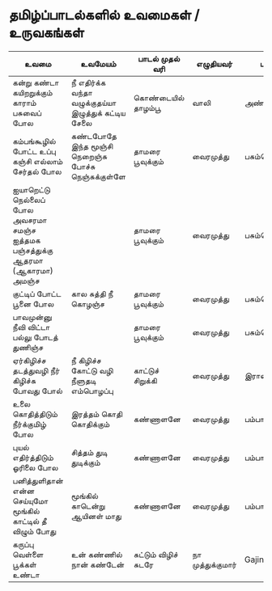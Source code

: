 # தமிழ்ப்பாடல்களில் உவமைகள் / உருவகங்கள் 

| உவமை | உவமேயம் | பாடல் முதல் வரி | எழுதியவர் | படம் | சுட்டிகள் |
| --- | --- | --- | --- | --- | --- |
| கன்று கண்டா கயிறறுக்கும் காராம் பசுவைப் போல | நீ எதிர்க்க வந்தா வழுக்குதய்யா இழுத்துக் கட்டிய சேலை | கொண்டையில் தாழம்பூ | வாலி | அண்ணாமலை | |
| கம்பங்கூழில் போட்ட உப்பு கஞ்சி எல்லாம் சேர்தல் போல | கண்டபோதே இந்த மூஞ்சி நெறைஞ்சு போச்சு நெஞ்சுக்குள்ளே | தாமரை பூவுக்கும் | வைரமுத்து | பசும்பொன் | |
| ஐயாறெட்டு நெல்லைப் போல அவசரமா சமஞ்ச ஐத்தமக பஞ்சத்துக்கு ஆதரமா (ஆகாரமா) அமஞ்ச |  | தாமரை பூவுக்கும் | வைரமுத்து | பசும்பொன் | |
| குட்டிப் போட்ட பூனை போல | கால சுத்தி நீ கொழஞ்ச | தாமரை பூவுக்கும் | வைரமுத்து | பசும்பொன் | |
| பாவமுன்னு நீவி விட்டா பல்லு போடத் துணிஞ்ச | | தாமரை பூவுக்கும் | வைரமுத்து | பசும்பொன் | |
| ஏர்கிழிச்ச தடத்துவழி நீர் கிழிச்சு போவது போல் | நீ கிழிச்ச கோட்டு வழி நீளுதடி எம்பொழப்பு | காட்டுச் சிறுக்கி | வைரமுத்து | இராவணன் | |
| உலை கொதித்திடும் நீர்க்குமிழ் போல | இரத்தம் கொதி கொதிக்கும் | கண்ணாளனே | வைரமுத்து | பம்பாய் | |
| புயல் எதிர்த்திடும் ஓரிலை போல | சித்தம் துடி துடிக்கும் | கண்ணாளனே | வைரமுத்து | பம்பாய் | |
| பனித்துளிதான் என்ன செய்யுமோ மூங்கில் காட்டில் தீ விழும் போது | மூங்கில் காடென்று ஆயினள் மாது | கண்ணாளனே | வைரமுத்து | பம்பாய் | |
| கருப்பு வெள்ளை பூக்கள் உண்டா | உன் கண்ணில் நான் கண்டேன் | சுட்டும் விழிச் சுடரே | நா முத்துக்குமார் | Gajini | |
